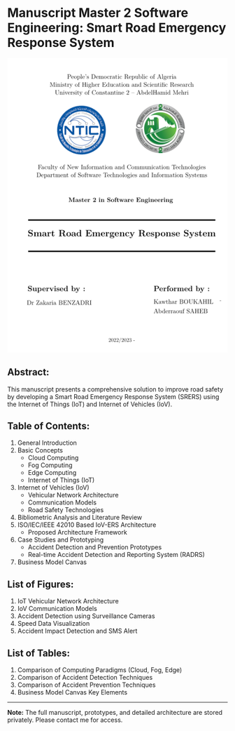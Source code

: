 # Manuscript Master 2 Software Engineering: Smart Road Emergency Response System
![memoir](https://github.com/kawthar-boukahil-eng/Manuscript_Master2_Software_Engineering/blob/main/Manuscript_Master2_Software_Engineering.png)
## Abstract:
This manuscript presents a comprehensive solution to improve road safety by developing a Smart Road Emergency Response System (SRERS) using the Internet of Things (IoT) and Internet of Vehicles (IoV).

## Table of Contents:
1. General Introduction
2. Basic Concepts
   - Cloud Computing
   - Fog Computing
   - Edge Computing
   - Internet of Things (IoT)
3. Internet of Vehicles (IoV)
   - Vehicular Network Architecture
   - Communication Models
   - Road Safety Technologies
4. Bibliometric Analysis and Literature Review
5. ISO/IEC/IEEE 42010 Based IoV-ERS Architecture
   - Proposed Architecture Framework
6. Case Studies and Prototyping
   - Accident Detection and Prevention Prototypes
   - Real-time Accident Detection and Reporting System (RADRS)
7. Business Model Canvas

## List of Figures:
1. IoT Vehicular Network Architecture
2. IoV Communication Models
3. Accident Detection using Surveillance Cameras
4. Speed Data Visualization
5. Accident Impact Detection and SMS Alert

## List of Tables:
1. Comparison of Computing Paradigms (Cloud, Fog, Edge)
2. Comparison of Accident Detection Techniques
3. Comparison of Accident Prevention Techniques
4. Business Model Canvas Key Elements

---

**Note:** The full manuscript, prototypes, and detailed architecture are stored privately. Please contact me for access.
